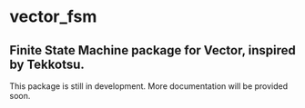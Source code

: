 # vector_fsm

## Finite State Machine package for Vector, inspired by Tekkotsu.

This package is still in development. More documentation will be
provided soon.


